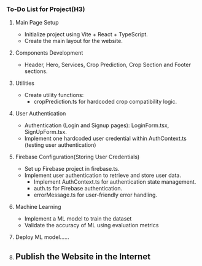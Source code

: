 ### **To-Do List for Project**(H3)
1. Main Page Setup
    - Initialize project using Vite + React + TypeScript.
    - Create the main layout for the website.

2. Components Development
    - Header, Hero, Services, Crop Prediction, Crop Section and Footer sections.

3. Utilities
    - Create utility functions:
       - cropPrediction.ts for hardcoded crop compatibility logic.

4. User Authentication
   - Authentication (Login and Signup pages): LoginForm.tsx, SignUpForm.tsx.
   - Implement one hardcoded user credential within AuthContext.ts (testing user authentication)

5. Firebase Configuration(Storing User Credentials)
    - Set up Firebase project in firebase.ts.
    - Implement user authentication to retrieve and store user data.
        - Implement AuthContext.ts for authentication state management.
        - auth.ts for Firebase authentication.
        - errorMessage.ts for user-friendly error handling.

6. Machine Learning
   - Implement a ML model to train the dataset
   - Validate the accuracy of ML using evaluation metrics

7. Deploy ML model......

8. Publish the Website in the Internet
   - 
